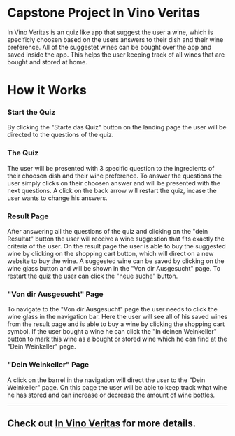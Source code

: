# Capstone Project In Vino Veritas


In Vino Veritas is an quiz like app that suggest the user a wine, which is specificly choosen based on the users answers to their dish and their wine preference.
All of the suggestet wines can be bought over the app and saved inside the app. This helps the user keeping track of all wines that are bought and stored at home. 

# How it Works


### Start the Quiz

By clicking the "Starte das Quiz" button on the landing page the user will be directed to the questions of the quiz.

### The Quiz

The user will be presented with 3 specific question to the ingredients of their choosen dish and their wine preference.
To answer the questions the user simply clicks on their choosen answer and will be presented with the next questions.
A click on the back arrow will restart the quiz, incase the user wants to change his answers.

### Result Page

After answering all the questions of the quiz and clicking on the "dein Resultat" button the user will receive a wine suggestion that fits exactly the criteria of the user.
On the result page the user is able to buy the suggested wine by clicking on the shopping cart button, which will direct on a new website to buy the wine.
A suggested wine can be saved by clicking on the wine glass button and will be shown in the "Von dir Ausgesucht" page.
To restart the quiz the user can click the "neue suche" button.

### "Von dir Ausgesucht" Page

To navigate to the "Von dir Ausgesucht" page the user needs to click the wine glass in the navigation bar.
Here the user will see all of his saved wines from the result page and is able to buy a wine by clicking the shopping cart symbol.
If the user bought a wine he can click the "In deinen Weinkeller" button to mark this wine as a bought or stored wine which he can find at the "Dein Weinkeller" page.

### "Dein Weinkeller" Page

A click on the barrel in the navigation will direct the user to the "Dein Weinkeller" page.
On this page the user will be able to keep track what wine he has stored and can increase or decrease the amount of wine bottles.

---

## Check out [In Vino Veritas](https://in-vino-veritas.vercel.app/) for more details.
